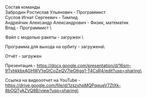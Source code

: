 Состав команды \
Забродин Ростислав Ульянович - Программист \
Суслов Игнат Сергеевич - Тимлид \
Андрейчик Александр Александрович - Физик, математик \
Влад - Программист \

Файл с моделью ракеты - загружен \

Программа для выхода на орбиту - загружена\

Отчёт - загружен

Презентация -  https://docs.google.com/presentation/d/16sm-9TvhkkbxAGHWV1qGtCoZeQV7leGttgq1-T4CsR4/edit?usp=sharing\


Ссылка на видеоотчет на YouTube -  https://drive.google.com/file/d/1zszxhpMQPqqueV7ZtXk-8bOQTyAZVQ8B/view?usp=sharing\


